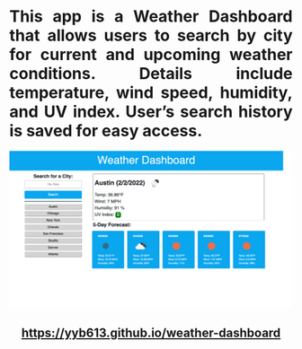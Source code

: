 # <div align="justify">This app is a Weather Dashboard that allows users to search by city for current and upcoming weather conditions. Details include temperature, wind speed, humidity, and UV index. User’s search history is saved for easy access.</div>

![screenshot](assets/images/screenshot.png)

## <div align="center">https://yyb613.github.io/weather-dashboard</div>
